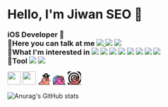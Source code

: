 <h1>Hello, I'm Jiwan SEO 👋</h1>
<h3 style="display: inline">iOS Developer 🍎</h3>
<div>
<h3 style="display: inline">📢Here you can talk at me</h3>

  <a href="https://www.facebook.com/profile.php?id=100064718131706&locale=es_LA">
  <img src="https://img.shields.io/badge/Instagram-%23E4405F?style=flat-square&logo=instagram&logoColor=white"/>
</a
 <a href="https://www.instagram.com/xixn2._8/">
  <img src="https://img.shields.io/badge/Facebook-%231877F2?style=flat-square&logo=facebook&logoColor=white"/>
</a
<a href="javascript:void(0);" onclick="openEmailClient()">
  <img src="https://img.shields.io/badge/N%20Mail-%2303C75A?style=flat-square&logo=naver&logoColor=white" />
</a>

<script>
function openEmailClient() {
  var emailAddress = "ssbkh0802@naver.com"; // 본인의 이메일 주소로 변경
  var subject = "Jiwan's Naver Mail"; // 이메일 제목을 원하는 대로 변경
  var body = "If you have any questions or want to say something, please write it down"; // 이메일 내용을 원하는 대로 변경
  
  var mailtoUrl = "mailto:" + encodeURIComponent(emailAddress) + "?subject=" + encodeURIComponent(subject) + "&body=" + encodeURIComponent(body);
  
  window.location.href = mailtoUrl;
}
</script>

</div>

  <div>
<h3 style="display: inline">🤔What I'm interested in</h3>
<img src="https://img.shields.io/badge/Swift-%23F05138?style=flat-square&logo=swift&logoColor=white"/>
<img src="https://img.shields.io/badge/iOS-%23000000?style=flat-square&logo=apple&logoColor=white"/>
<img src="https://img.shields.io/badge/Html-%23E34F26?style=flat-square&logo=html5&logoColor=white"/>
<img src="https://img.shields.io/badge/css-%231572B6?style=flat-square&logo=css3&logoColor=white"/>
<img src="https://img.shields.io/badge/js-%23F7DF1E?style=flat-square&logo=javascript&logoColor=white"/>
<img src="https://img.shields.io/badge/github-%23181717?style=flat-square&logo=github&logoColor=white"/>
<img src="https://img.shields.io/badge/c-%23A8B9CC?style=flat-square&logo=c&logoColor=white"/>
<img src="https://img.shields.io/badge/python-%233776AB?style=flat-square&logo=python&logoColor=white"/>
</div>

<div>
<h3 style="display: inline">🔨Tool</h3>
<img src="https://img.shields.io/badge/Xcode-%23147EFB?style=flat-square&logo=xcode&logoColor=white"/>
<img src="https://img.shields.io/badge/ Visual%20Studio%20Code-%23007ACC?style=flat-square&logo=visualstudiocode&logoColor=white"/>
</div>

 <div>
   
 <img src="https://github.com/xixn/xixn/blob/main/68747470733a2f2f63756c746f667468657061727479706172726f742e636f6d2f706172726f74732f68642f676974687562706172726f742e676966.gif" width="30" height="30"></img>
<img src="https://github.com/xixn/xixn/blob/main/68747470733a2f2f63756c746f667468657061727479706172726f742e636f6d2f706172726f74732f68642f6c6170746f705f706172726f742e676966.gif" width="30" height="30"></img>
<img src="ㅋㅋㅋㅋ.gif" width="30" height="30"></img>
<img src="ㅋㅋ.gif" width="30" height="30"></img>
<img src="ㅋㅋㅋ.gif" width="30" height="30"></img>
</div>

![Anurag's GitHub stats](https://github-readme-stats.vercel.app/api?username=Xixn2&show_icons=true&theme=radical)

